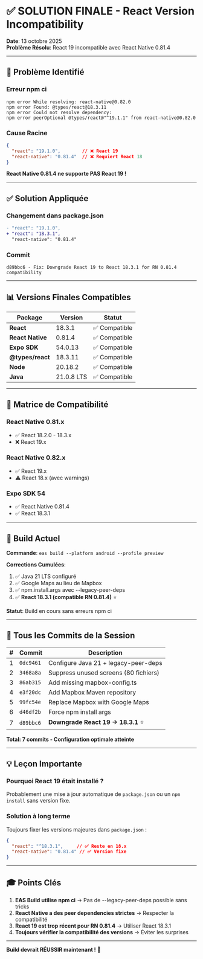 # ✅ SOLUTION FINALE - React Version Incompatibility

**Date**: 13 octobre 2025  
**Problème Résolu**: React 19 incompatible avec React Native 0.81.4

---

## 🔴 Problème Identifié

### Erreur npm ci
```
npm error While resolving: react-native@0.82.0
npm error Found: @types/react@18.3.11
npm error Could not resolve dependency:
npm error peerOptional @types/react@"^19.1.1" from react-native@0.82.0
```

### Cause Racine
```json
{
  "react": "19.1.0",        // ❌ React 19
  "react-native": "0.81.4"  // ❌ Requiert React 18
}
```

**React Native 0.81.4 ne supporte PAS React 19 !**

---

## ✅ Solution Appliquée

### Changement dans package.json
```diff
- "react": "19.1.0",
+ "react": "18.3.1",
  "react-native": "0.81.4"
```

### Commit
```
d89bbc6 - Fix: Downgrade React 19 to React 18.3.1 for RN 0.81.4 compatibility
```

---

## 📊 Versions Finales Compatibles

| Package | Version | Statut |
|---------|---------|--------|
| **React** | 18.3.1 | ✅ Compatible |
| **React Native** | 0.81.4 | ✅ Compatible |
| **Expo SDK** | 54.0.13 | ✅ Compatible |
| **@types/react** | 18.3.11 | ✅ Compatible |
| **Node** | 20.18.2 | ✅ Compatible |
| **Java** | 21.0.8 LTS | ✅ Compatible |

---

## 🎯 Matrice de Compatibilité

### React Native 0.81.x
- ✅ React 18.2.0 - 18.3.x
- ❌ React 19.x

### React Native 0.82.x
- ✅ React 19.x
- ⚠️ React 18.x (avec warnings)

### Expo SDK 54
- ✅ React Native 0.81.4
- ✅ React 18.3.1

---

## 🚀 Build Actuel

**Commande**: `eas build --platform android --profile preview`

**Corrections Cumulées**:
1. ✅ Java 21 LTS configuré
2. ✅ Google Maps au lieu de Mapbox
3. ✅ npm.install.args avec --legacy-peer-deps
4. ✅ **React 18.3.1 (compatible RN 0.81.4)** ⭐

**Statut**: Build en cours sans erreurs npm ci

---

## 📝 Tous les Commits de la Session

| # | Commit | Description |
|---|--------|-------------|
| 1 | `0dc9461` | Configure Java 21 + legacy-peer-deps |
| 2 | `3468a8a` | Suppress unused screens (80 fichiers) |
| 3 | `86ab315` | Add missing mapbox-config.ts |
| 4 | `e3f20dc` | Add Mapbox Maven repository |
| 5 | `99fc54e` | Replace Mapbox with Google Maps |
| 6 | `d46df2b` | Force npm install args |
| 7 | `d89bbc6` | **Downgrade React 19 → 18.3.1** ⭐ |

**Total: 7 commits - Configuration optimale atteinte**

---

## 💡 Leçon Importante

### Pourquoi React 19 était installé ?

Probablement une mise à jour automatique de `package.json` ou un `npm install` sans version fixe.

### Solution à long terme

Toujours fixer les versions majeures dans `package.json` :
```json
{
  "react": "^18.3.1",     // ✅ Reste en 18.x
  "react-native": "0.81.4" // ✅ Version fixe
}
```

---

## 🎓 Points Clés

1. **EAS Build utilise npm ci** → Pas de --legacy-peer-deps possible sans tricks
2. **React Native a des peer dependencies strictes** → Respecter la compatibilité
3. **React 19 est trop récent pour RN 0.81.4** → Utiliser React 18.3.1
4. **Toujours vérifier la compatibilité des versions** → Éviter les surprises

---

**Build devrait RÉUSSIR maintenant ! 🎉**

